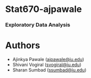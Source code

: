 
# Stat670-ajpawale
### Exploratory Data Analysis


# Authors
- Ajinkya Pawale (ajpawale@iu.edu)
- Shivani Vogiral (svogiral@iu.edu)
- Sharan Sumbad (ssumbad@iu.edu)
 
